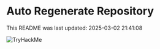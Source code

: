 # Auto Regenerate Repository

This README was last updated: 2025-03-02 21:41:08

 ![TryHackMe](https://tryhackme.com/badge/533634)